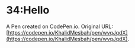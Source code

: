# 34:Hello

A Pen created on CodePen.io. Original URL: [https://codepen.io/KhalidMesbah/pen/wvqJqdX](https://codepen.io/KhalidMesbah/pen/wvqJqdX).


